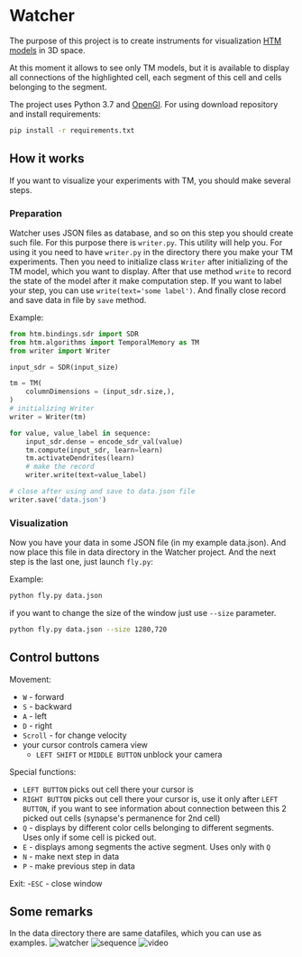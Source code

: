 # Watcher

The purpose of this project is to create instruments for visualization [HTM models](https://github.com/htm-community/htm.core)
in 3D space.

At this moment it allows to see only TM models, but it is available to display all connections of the highlighted cell, 
each segment of this cell and cells belonging to the segment. 

The project uses Python 3.7 and [OpenGl](https://pypi.org/project/PyOpenGL/). For using download repository and install requirements:

```bash
pip install -r requirements.txt
``` 

## How it works

If you want to visualize your experiments with TM, you should make several steps.

### Preparation

Watcher uses JSON files as database, and so on this step you should create such file.
For this purpose there is `writer.py`. This utility will help you. For using it you 
need to have `writer.py` in the directory there you make your TM experiments. Then
you need to initialize class `Writer` after initializing of the TM model, which you want 
to display. After that use method `write` to record the state of the model after it make
computation step. If you want to label your step, you can use `write(text='some label')`.
And finally close record and save data in file by `save` method.

Example:
```python
from htm.bindings.sdr import SDR
from htm.algorithms import TemporalMemory as TM
from writer import Writer

input_sdr = SDR(input_size)

tm = TM(
    columnDimensions = (input_sdr.size,),
)
# initializing Writer
writer = Writer(tm)

for value, value_label in sequence:
    input_sdr.dense = encode_sdr_val(value)
    tm.compute(input_sdr, learn=learn)
    tm.activateDendrites(learn)
    # make the record
    writer.write(text=value_label)

# close after using and save to data.json file
writer.save('data.json')
```

### Visualization

Now you have your data in some JSON file (in my example data.json). And now 
place this file in data directory in the Watcher project. And the next step is
the last one, just launch `fly.py`:

Example:

```bash
python fly.py data.json
``` 
if you want to change the size of the window just use `--size` parameter.
```bash
python fly.py data.json --size 1280,720
``` 

## Control buttons

Movement:
- `W` - forward
- `S` - backward
- `A` - left
- `D` - right
- `Scroll` - for change velocity
- your cursor controls camera view
  - `LEFT SHIFT` or `MIDDLE BUTTON` unblock your camera
  
Special functions:
- `LEFT BUTTON` picks out cell there your cursor is
- `RIGHT BUTTON` picks out cell there your cursor is, use it only after `LEFT BUTTON`, if you want to see
 information about connection between this 2 picked out cells (synapse's permanence for 2nd cell) 
- `Q` - displays by different color cells belonging to different segments. 
Uses only if some cell is picked out.
- `E` - displays among segments the active segment. Uses only with `Q`
- `N` - make next step in data
- `P` - make previous step in data

Exit:
-`ESC` - close window

## Some remarks

In the data directory there are same datafiles, which you can use as examples.
![watcher](img/watcher.png)
![sequence](img/abcde.gif)
![video](img/Watcher_abcde.gif)